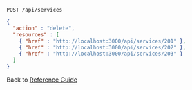 ```
POST /api/services
```

```json
{
  "action" : "delete",
  "resources" : [
    { "href" : "http://localhost:3000/api/services/201" },
    { "href" : "http://localhost:3000/api/services/202" },
    { "href" : "http://localhost:3000/api/services/203" }
  ]
}
```

Back to [Reference Guide](../reference.md)
